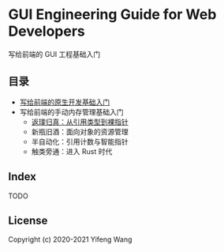 # GUI Engineering Guide for Web Developers
写给前端的 GUI 工程基础入门

## 目录
* [写给前端的原生开发基础入门](./cn/native-app-development.md)
* 写给前端的手动内存管理基础入门
  * [返璞归真：从引用类型到裸指针](./cn/memory-management-1.md)
  * 新瓶旧酒：面向对象的资源管理
  * 半自动化：引用计数与智能指针
  * 触类旁通：进入 Rust 时代

## Index
TODO

## License
Copyright (c) 2020-2021 Yifeng Wang
